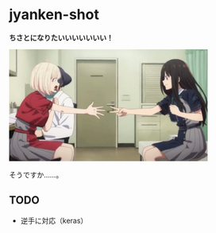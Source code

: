 # jyanken-shot

**ちさとになりたいいいいいいい！**

<img src="./asset/img1.jpg" width="400px">

そうですか……。

## TODO

- 逆手に対応（keras）

